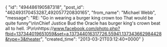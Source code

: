  {
   "id": "494486190587318",
   "post_id": "462493170453287_492057720830165",
   "from_name": "Michael Webb",
   "message": "RE: \"Go in wearing a burger king crown too  That would be quite funny\"\n\nChief Justice Bud the Oracle has burger king's crown beat all to hell. :P\n\nhttps://www.facebook.com/photo.php?fbid=137344019651059&set=a.137344016317726.55941.137343662984428&type=3&theater",
   "created_time": "2013-03-21T03:12:40+0000"
 }
